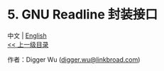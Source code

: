 # 5. GNU Readline 封装接口

中文 | [English](Wrapped%20Readline.zh_CN.md)
<br>
[<< 上一级目录](README.zh_CN.md)  

作者：Digger Wu (digger.wu@linkbroad.com)
